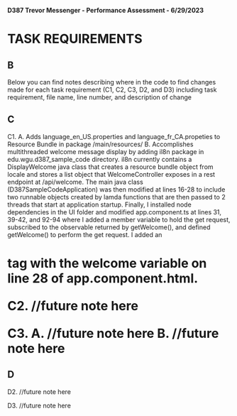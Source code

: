 <strong> D387 Trevor Messenger - Performance Assessment - 6/29/2023 </strong>

# TASK REQUIREMENTS 


## B
Below you can find notes describing where in the code to find changes made for each task requirement (C1, C2, C3, D2, and D3) including task requirement, file name, line number, and description of change


## C 
C1.	
    A. Adds language_en_US.properties and language_fr_CA.propeties to Resource Bundle in package /main/resources/ 
    B. Accomplishes multithreaded welcome message display by adding il8n package in edu.wgu.d387_sample_code directory. il8n currently contains 
    a DisplayWelcome java class that creates a resource bundle object from locale and stores a list object that WelcomeController exposes in a rest endpoint
    at /api/welcome. The main java class (D387SampleCodeApplication) was then modified at lines 16-28 to include two runnable objects created by lamda functions
    that are then passed to 2 threads that start at application startup. Finally, I installed node dependencies in the UI folder and modified app.component.ts
    at lines 31, 39-42, and 92-94 where I added a member variable to hold the get request, subscribed to the observable returned by getWelcome(), and defined 
    getWelcome() to perform the get request. I added an <h1> tag with the welcome variable on line 28 of app.component.html.
    

C2. //future note here

C3. 
    A. //future note here 
    B. //future note here

## D
D2. //future note here

D3. //future note here 


